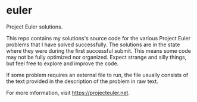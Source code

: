 euler
=====

Project Euler solutions. 

This repo contains my solutions's source code for the various Project
Euler problems that I have solved successfully. The solutions are in the state
where they were during the first successful submit. This means some code may not
be fully optimized nor organized. Expect strange and silly things, but feel free 
to explore and improve the code.

If some problem requires an external file to run, the file usually consists of
the text provided in the description of the problem in raw text.

For more information, visit https://projecteuler.net.
